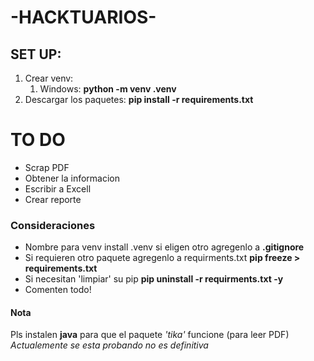 # -HACKTUARIOS-

## SET UP:
 1. Crear venv: 
    1. Windows: **python -m venv .venv** 
 2. Descargar los paquetes: **pip install -r requirements.txt**

 # TO DO
  * Scrap PDF
  * Obtener la informacion
  * Escribir a Excell
  * Crear reporte



### Consideraciones
* Nombre para venv install .venv si eligen otro agregenlo a **.gitignore**
* Si requieren otro paquete agregenlo a requirments.txt **pip freeze > requirements.txt**
* Si necesitan 'limpiar' su pip **pip uninstall -r requirments.txt -y**
* Comenten todo!


#### Nota
Pls instalen **java** para que el paquete *'tika'* funcione (para leer PDF) *Actualemente se esta probando no es definitiva*